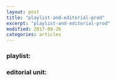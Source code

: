 ```yaml
---
layout: post
title: "playlist-and-editorial-prod"
excerpt: "playlist-and-editorial-prod"
modified: 2017-09-26
categories: articles
---
```

### playlist:
<div class="apester-media" data-token="5aeacaff7349240001260ad1" data-context="true" data-tags="" data-fallback="true" height="350"></div>
<script async src="https://static.apester.com/js/sdk/latest/apester-sdk.js"></script>

### editorial unit:
<div class="apester-media" data-media-id="5d4ad1e6dcef1181945d267b" height="354"></div><script async src="https://static.apester.com/js/sdk/latest/apester-sdk.js"></script>
